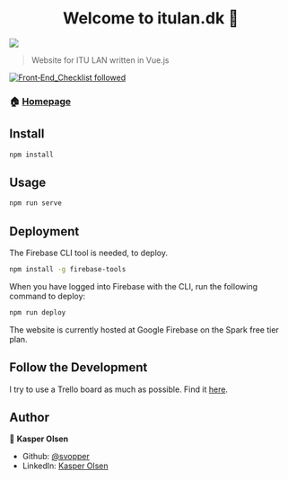<h1 align="center">Welcome to itulan.dk 👋</h1>
<p>
  <img src="https://img.shields.io/badge/version-0.1.0-blue.svg?cacheSeconds=2592000" />
</p>

> Website for ITU LAN written in Vue.js

[![Front‑End_Checklist followed](https://img.shields.io/badge/Front‑End_Checklist-followed-brightgreen.svg)](https://github.com/thedaviddias/Front-End-Checklist/)

### 🏠 [Homepage](https://itulan.dk/)

## Install

```sh
npm install
```

## Usage

```sh
npm run serve
```

## Deployment

The Firebase CLI tool is needed, to deploy.

```sh
npm install -g firebase-tools
```

When you have logged into Firebase with the CLI, run the following command to deploy:

```sh
npm run deploy
```

The website is currently hosted at Google Firebase on the Spark free tier plan.

## Follow the Development

I try to use a Trello board as much as possible. Find it [here](https://trello.com/b/wMbMTeIp/itulandk).

## Author

👤 **Kasper Olsen**

* Github: [@svopper](https://github.com/svopper)
* LinkedIn: [Kasper Olsen](https://www.linkedin.com/in/olsenkasper/)
